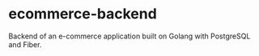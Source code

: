 # ecommerce-backend
Backend of an e-commerce application built on Golang with PostgreSQL and Fiber.
